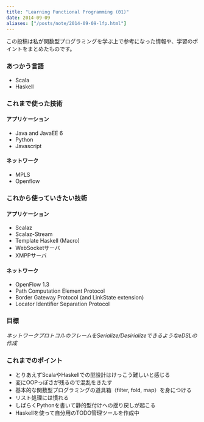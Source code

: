 ```yaml
---
title: "Learning Functional Programming (01)"
date: 2014-09-09
aliases: ["/posts/note/2014-09-09-lfp.html"]
---
```


この投稿は私が関数型プログラミングを学ぶ上で参考になった情報や、学習のポイントをまとめたものです。

### あつかう言語 ###

* Scala
* Haskell

### これまで使った技術 ###

#### アプリケーション ####

* Java and JavaEE 6
* Python
* Javascript

#### ネットワーク ####

* MPLS
* Openflow

### これから使っていきたい技術 ###

#### アプリケーション ####

* Scalaz
* Scalaz-Stream
* Template Haskell (Macro)
* WebSocketサーバ
* XMPPサーバ

#### ネットワーク ####

* OpenFlow 1.3
* Path Computation Element Protocol
* Border Gateway Protocol (and LinkState extension)
* Locator Identifier Separation Protocol

### 目標 ###

*ネットワークプロトコルのフレームをSerialize/DesirializeできるようなeDSLの作成*

### これまでのポイント ###

* とりあえずScalaやHaskellでの型設計はけっこう難しいと感じる
* 変にOOPっぽさが残るので混乱をきたす
* 基本的な関数型プログラミングの道具箱（filter, fold, map）を身につける
* リスト処理には慣れる
* しばらくPythonを書いて静的型付けへの揺り戻しが起こる
* Haskellを使って自分用のTODO管理ツールを作成中

